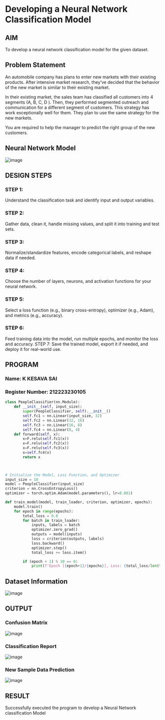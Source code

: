 # Developing a Neural Network Classification Model

## AIM

To develop a neural network classification model for the given dataset.

## Problem Statement

An automobile company has plans to enter new markets with their existing products. After intensive market research, they’ve decided that the behavior of the new market is similar to their existing market.

In their existing market, the sales team has classified all customers into 4 segments (A, B, C, D ). Then, they performed segmented outreach and communication for a different segment of customers. This strategy has work exceptionally well for them. They plan to use the same strategy for the new markets.

You are required to help the manager to predict the right group of the new customers.

## Neural Network Model

![image](https://github.com/user-attachments/assets/e2163f52-1a13-41ee-ab49-5f9400150583)


## DESIGN STEPS

### STEP 1:
Understand the classification task and identify input and output variables.

### STEP 2:
Gather data, clean it, handle missing values, and split it into training and test sets.

### STEP 3:
Normalize/standardize features, encode categorical labels, and reshape data if needed.

### STEP 4:
Choose the number of layers, neurons, and activation functions for your neural network.

### STEP 5:
Select a loss function (e.g., binary cross-entropy), optimizer (e.g., Adam), and metrics (e.g., accuracy).

### STEP 6:
Feed training data into the model, run multiple epochs, and monitor the loss and accuracy. STEP 7: Save the trained model, export it if needed, and deploy it for real-world use.

## PROGRAM

### Name: K KESAVA SAI 
### Register Number: 212223230105

```python
class PeopleClassifier(nn.Module):
    def __init__(self, input_size):
        super(PeopleClassifier, self).__init__()
        self.fc1 = nn.Linear(input_size, 32)
        self.fc2 = nn.Linear(32, 16)
        self.fc3 = nn.Linear(16, 8)
        self.fc4 = nn.Linear(8, 4)
    def forward(self, x):
        x=F.relu(self.fc1(x))
        x=F.relu(self.fc2(x))
        x=F.relu(self.fc3(x))
        x=self.fc4(x)
        return x

        

```
```python
# Initialize the Model, Loss Function, and Optimizer
input_size = 10
model = PeopleClassifier(input_size)
criterion = nn.CrossEntropyLoss()
optimizer = torch.optim.Adam(model.parameters(), lr=0.001)

```
```python
def train_model(model, train_loader, criterion, optimizer, epochs):
    model.train()
    for epoch in range(epochs):
        total_loss = 0.0
        for batch in train_loader:
            inputs, labels = batch
            optimizer.zero_grad()
            outputs = model(inputs)
            loss = criterion(outputs, labels)
            loss.backward()
            optimizer.step()
            total_loss += loss.item()

        if (epoch + 1) % 10 == 0:
            print(f'Epoch [{epoch+1}/{epochs}], Loss: {total_loss/len(train_loader):.4f}')
```



## Dataset Information

![image](https://github.com/user-attachments/assets/cf38f649-2cfa-4913-8f63-db9ed7431497)



## OUTPUT
### Confusion Matrix

![image](https://github.com/user-attachments/assets/81288dba-d284-44ad-a613-78299b943226)




### Classification Report

![image](https://github.com/user-attachments/assets/c3eac8c3-348d-41a1-af5b-b58a05cbcb02)





### New Sample Data Prediction
![image](https://github.com/user-attachments/assets/4e95464e-d877-4ca6-b3b9-5e1b42ba3368)




## RESULT
Successfully executed the program to develop a Neural Network classification Model
